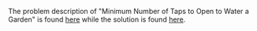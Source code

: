 The problem description of "Minimum Number of Taps to Open to Water a Garden" is found [here](https://leetcode.com/problems/minimum-number-of-taps-to-open-to-water-a-garden/description/) while the solution is found [here]().